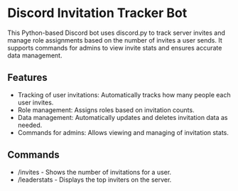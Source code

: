 # Discord Invitation Tracker Bot
This Python-based Discord bot uses discord.py to track server invites and manage role assignments based on the number of invites a user sends. It supports commands for admins to view invite stats and ensures accurate data management.
## Features
- Tracking of user invitations: Automatically tracks how many people each user invites.
- Role management: Assigns roles based on invitation counts.
- Data management: Automatically updates and deletes invitation data as needed.
- Commands for admins: Allows viewing and managing of invitation stats.
## Commands
- /invites - Shows the number of invitations for a user.
- /leaderstats - Displays the top inviters on the server.

